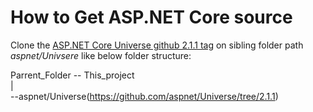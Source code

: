 # How to Get ASP.NET Core source

Clone the [ASP.NET Core Universe github 2.1.1 tag](https://github.com/aspnet/Universe/tree/2.1.1) on sibling folder path *aspnet/Univsere* like below folder structure:

Parrent_Folder -- This_project  
                |  
               --aspnet/Universe(https://github.com/aspnet/Universe/tree/2.1.1)  
